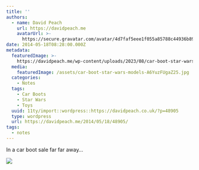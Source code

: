 ```yaml
---
title: ''
authors:
  - name: David Peach
    url: https://davidpeach.me
    avatarUrl: >-
      https://secure.gravatar.com/avatar/4d7faf5eee1f055a85788c44936b8995eaab6dfb004e7854ec747ccb272e91ee?s=96&d=mm&r=g
date: 2014-05-18T08:28:00.000Z
metadata:
  featuredImage: >-
    https://davidpeach.me/wp-content/uploads/2023/08/car-boot-star-wars-models.jpg
  media:
    featuredImage: /assets/car-boot-star-wars-models-A6YuzFUgaZ25.jpg
  categories:
    - Notes
  tags:
    - Car Boots
    - Star Wars
    - Toys
  uuid: 11ty/import::wordpress::https://davidpeach.co.uk/?p=48905
  type: wordpress
  url: https://davidpeach.me/2014/05/18/48905/
tags:
  - notes
---
```

In a car boot sale far far away…

[![](/assets/car-boot-star-wars-models-300x-mokce5FAGoyR.jpg)](/assets/car-boot-star-wars-models-300x-mokce5FAGoyR.jpg)